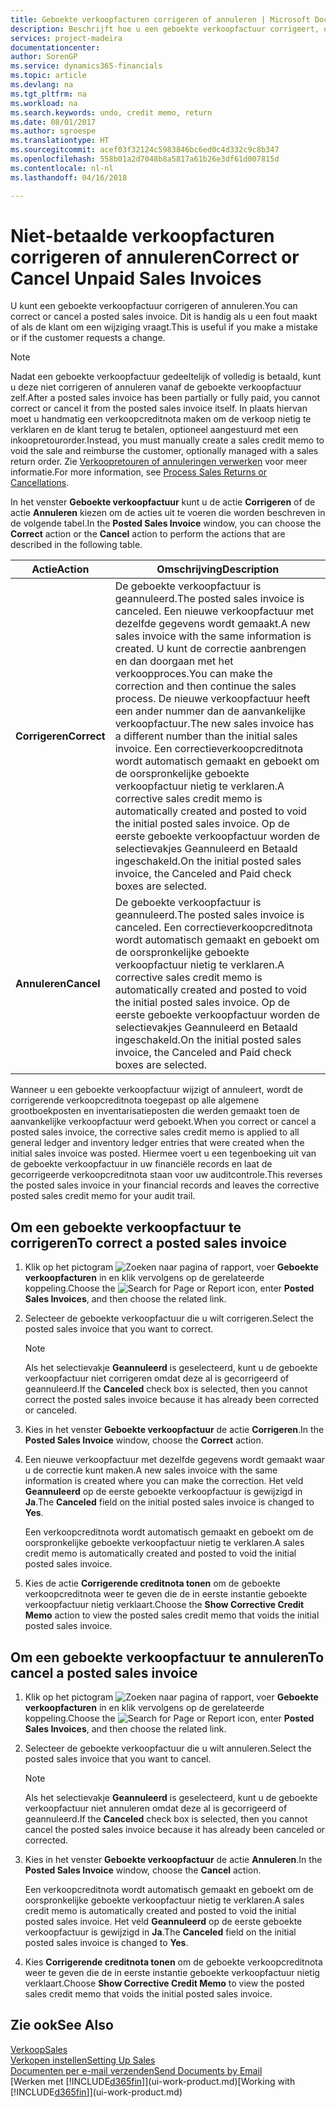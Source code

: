 ```yaml
---
title: Geboekte verkoopfacturen corrigeren of annuleren | Microsoft Docs
description: Beschrijft hoe u een geboekte verkoopfactuur corrigeert, ongedaan maakt of annuleert en een verkoopcreditnota vereffent.
services: project-madeira
documentationcenter: 
author: SorenGP
ms.service: dynamics365-financials
ms.topic: article
ms.devlang: na
ms.tgt_pltfrm: na
ms.workload: na
ms.search.keywords: undo, credit memo, return
ms.date: 08/01/2017
ms.author: sgroespe
ms.translationtype: HT
ms.sourcegitcommit: acef03f32124c5983846bc6ed0c4d332c9c8b347
ms.openlocfilehash: 558b01a2d7048b8a5817a61b26e3df61d007815d
ms.contentlocale: nl-nl
ms.lasthandoff: 04/16/2018

---
```

# <a name="correct-or-cancel-unpaid-sales-invoices"></a><span data-ttu-id="44674-103">Niet-betaalde verkoopfacturen corrigeren of annuleren</span><span class="sxs-lookup"><span data-stu-id="44674-103">Correct or Cancel Unpaid Sales Invoices</span></span>
<span data-ttu-id="44674-104">U kunt een geboekte verkoopfactuur corrigeren of annuleren.</span><span class="sxs-lookup"><span data-stu-id="44674-104">You can correct or cancel a posted sales invoice.</span></span> <span data-ttu-id="44674-105">Dit is handig als u een fout maakt of als de klant om een wijziging vraagt.</span><span class="sxs-lookup"><span data-stu-id="44674-105">This is useful if you make a mistake or if the customer requests a change.</span></span>

> [!NOTE]  
>   <span data-ttu-id="44674-106">Nadat een geboekte verkoopfactuur gedeeltelijk of volledig is betaald, kunt u deze niet corrigeren of annuleren vanaf de geboekte verkoopfactuur zelf.</span><span class="sxs-lookup"><span data-stu-id="44674-106">After a posted sales invoice has been partially or fully paid, you cannot correct or cancel it from the posted sales invoice itself.</span></span> <span data-ttu-id="44674-107">In plaats hiervan moet u handmatig een verkoopcreditnota maken om de verkoop nietig te verklaren en de klant terug te betalen, optioneel aangestuurd met een inkoopretourorder.</span><span class="sxs-lookup"><span data-stu-id="44674-107">Instead, you must manually create a sales credit memo to void the sale and reimburse the customer, optionally managed with a sales return order.</span></span> <span data-ttu-id="44674-108">Zie [Verkoopretouren of annuleringen verwerken](sales-how-process-sales-returns-cancellations.md) voor meer informatie.</span><span class="sxs-lookup"><span data-stu-id="44674-108">For more information, see [Process Sales Returns or Cancellations](sales-how-process-sales-returns-cancellations.md).</span></span>

<span data-ttu-id="44674-109">In het venster **Geboekte verkoopfactuur** kunt u de actie **Corrigeren** of de actie **Annuleren** kiezen om de acties uit te voeren die worden beschreven in de volgende tabel.</span><span class="sxs-lookup"><span data-stu-id="44674-109">In the **Posted Sales Invoice** window, you can choose the **Correct** action or the **Cancel** action to perform the actions that are described in the following table.</span></span>

| <span data-ttu-id="44674-110">Actie</span><span class="sxs-lookup"><span data-stu-id="44674-110">Action</span></span> | <span data-ttu-id="44674-111">Omschrijving</span><span class="sxs-lookup"><span data-stu-id="44674-111">Description</span></span> |
| --- | --- |
| <span data-ttu-id="44674-112">**Corrigeren**</span><span class="sxs-lookup"><span data-stu-id="44674-112">**Correct**</span></span> |<span data-ttu-id="44674-113">De geboekte verkoopfactuur is geannuleerd.</span><span class="sxs-lookup"><span data-stu-id="44674-113">The posted sales invoice is canceled.</span></span> <span data-ttu-id="44674-114">Een nieuwe verkoopfactuur met dezelfde gegevens wordt gemaakt.</span><span class="sxs-lookup"><span data-stu-id="44674-114">A new sales invoice with the same information is created.</span></span> <span data-ttu-id="44674-115">U kunt de correctie aanbrengen en dan doorgaan met het verkoopproces.</span><span class="sxs-lookup"><span data-stu-id="44674-115">You can make the correction and then continue the sales process.</span></span> <span data-ttu-id="44674-116">De nieuwe verkoopfactuur heeft een ander nummer dan de aanvankelijke verkoopfactuur.</span><span class="sxs-lookup"><span data-stu-id="44674-116">The new sales invoice has a different number than the initial sales invoice.</span></span> <span data-ttu-id="44674-117">Een correctieverkoopcreditnota wordt automatisch gemaakt en geboekt om de oorspronkelijke geboekte verkoopfactuur nietig te verklaren.</span><span class="sxs-lookup"><span data-stu-id="44674-117">A corrective sales credit memo is automatically created and posted to void the initial posted sales invoice.</span></span> <span data-ttu-id="44674-118">Op de eerste geboekte verkoopfactuur worden de selectievakjes Geannuleerd en Betaald ingeschakeld.</span><span class="sxs-lookup"><span data-stu-id="44674-118">On the initial posted sales invoice, the Canceled and Paid check boxes are selected.</span></span> |
| <span data-ttu-id="44674-119">**Annuleren**</span><span class="sxs-lookup"><span data-stu-id="44674-119">**Cancel**</span></span> |<span data-ttu-id="44674-120">De geboekte verkoopfactuur is geannuleerd.</span><span class="sxs-lookup"><span data-stu-id="44674-120">The posted sales invoice is canceled.</span></span> <span data-ttu-id="44674-121">Een correctieverkoopcreditnota wordt automatisch gemaakt en geboekt om de oorspronkelijke geboekte verkoopfactuur nietig te verklaren.</span><span class="sxs-lookup"><span data-stu-id="44674-121">A corrective sales credit memo is automatically created and posted to void the initial posted sales invoice.</span></span> <span data-ttu-id="44674-122">Op de eerste geboekte verkoopfactuur worden de selectievakjes Geannuleerd en Betaald ingeschakeld.</span><span class="sxs-lookup"><span data-stu-id="44674-122">On the initial posted sales invoice, the Canceled and Paid check boxes are selected.</span></span> |

<span data-ttu-id="44674-123">Wanneer u een geboekte verkoopfactuur wijzigt of annuleert, wordt de corrigerende verkoopcreditnota toegepast op alle algemene grootboekposten en inventarisatieposten die werden gemaakt toen de aanvankelijke verkoopfactuur werd geboekt.</span><span class="sxs-lookup"><span data-stu-id="44674-123">When you correct or cancel a posted sales invoice, the corrective sales credit memo is applied to all general ledger and inventory ledger entries that were created when the initial sales invoice was posted.</span></span> <span data-ttu-id="44674-124">Hiermee voert u een tegenboeking uit van de geboekte verkoopfactuur in uw financiële records en laat de gecorrigeerde verkoopcreditnota staan voor uw auditcontrole.</span><span class="sxs-lookup"><span data-stu-id="44674-124">This reverses the posted sales invoice in your financial records and leaves the corrective posted sales credit memo for your audit trail.</span></span>

## <a name="to-correct-a-posted-sales-invoice"></a><span data-ttu-id="44674-125">Om een geboekte verkoopfactuur te corrigeren</span><span class="sxs-lookup"><span data-stu-id="44674-125">To correct a posted sales invoice</span></span>
1. <span data-ttu-id="44674-126">Klik op het pictogram ![Zoeken naar pagina of rapport](media/ui-search/search_small.png "pictogram Zoeken naar pagina of rapport"), voer **Geboekte verkoopfacturen** in en klik vervolgens op de gerelateerde koppeling.</span><span class="sxs-lookup"><span data-stu-id="44674-126">Choose the ![Search for Page or Report](media/ui-search/search_small.png "Search for Page or Report icon") icon, enter **Posted Sales Invoices**, and then choose the related link.</span></span>  
2. <span data-ttu-id="44674-127">Selecteer de geboekte verkoopfactuur die u wilt corrigeren.</span><span class="sxs-lookup"><span data-stu-id="44674-127">Select the posted sales invoice that you want to correct.</span></span>

    > [!NOTE]  
   >   <span data-ttu-id="44674-128">Als het selectievakje **Geannuleerd** is geselecteerd, kunt u de geboekte verkoopfactuur niet corrigeren omdat deze al is gecorrigeerd of geannuleerd.</span><span class="sxs-lookup"><span data-stu-id="44674-128">If the **Canceled** check box is selected, then you cannot correct the posted sales invoice because it has already been corrected or canceled.</span></span>
3. <span data-ttu-id="44674-129">Kies in het venster **Geboekte verkoopfactuur** de actie **Corrigeren**.</span><span class="sxs-lookup"><span data-stu-id="44674-129">In the **Posted Sales Invoice** window, choose the **Correct** action.</span></span>  
4. <span data-ttu-id="44674-130">Een nieuwe verkoopfactuur met dezelfde gegevens wordt gemaakt waar u de correctie kunt maken.</span><span class="sxs-lookup"><span data-stu-id="44674-130">A new sales invoice with the same information is created where you can make the correction.</span></span> <span data-ttu-id="44674-131">Het veld **Geannuleerd** op de eerste geboekte verkoopfactuur is gewijzigd in **Ja**.</span><span class="sxs-lookup"><span data-stu-id="44674-131">The **Canceled** field on the initial posted sales invoice is changed to **Yes**.</span></span>

    <span data-ttu-id="44674-132">Een verkoopcreditnota wordt automatisch gemaakt en geboekt om de oorspronkelijke geboekte verkoopfactuur nietig te verklaren.</span><span class="sxs-lookup"><span data-stu-id="44674-132">A sales credit memo is automatically created and posted to void the initial posted sales invoice.</span></span>
5. <span data-ttu-id="44674-133">Kies de actie **Corrigerende creditnota tonen** om de geboekte verkoopcreditnota weer te geven die de in eerste instantie geboekte verkoopfactuur nietig verklaart.</span><span class="sxs-lookup"><span data-stu-id="44674-133">Choose the **Show Corrective Credit Memo** action to view the posted sales credit memo that voids the initial posted sales invoice.</span></span>

## <a name="to-cancel-a-posted-sales-invoice"></a><span data-ttu-id="44674-134">Om een geboekte verkoopfactuur te annuleren</span><span class="sxs-lookup"><span data-stu-id="44674-134">To cancel a posted sales invoice</span></span>
1. <span data-ttu-id="44674-135">Klik op het pictogram ![Zoeken naar pagina of rapport](media/ui-search/search_small.png "pictogram Zoeken naar pagina of rapport"), voer **Geboekte verkoopfacturen** in en klik vervolgens op de gerelateerde koppeling.</span><span class="sxs-lookup"><span data-stu-id="44674-135">Choose the ![Search for Page or Report](media/ui-search/search_small.png "Search for Page or Report icon") icon, enter **Posted Sales Invoices**, and then choose the related link.</span></span>  
2. <span data-ttu-id="44674-136">Selecteer de geboekte verkoopfactuur die u wilt annuleren.</span><span class="sxs-lookup"><span data-stu-id="44674-136">Select the posted sales invoice that you want to cancel.</span></span>

    > [!NOTE]  
   >   <span data-ttu-id="44674-137">Als het selectievakje **Geannuleerd** is geselecteerd, kunt u de geboekte verkoopfactuur niet annuleren omdat deze al is gecorrigeerd of geannuleerd.</span><span class="sxs-lookup"><span data-stu-id="44674-137">If the **Canceled** check box is selected, then you cannot cancel the posted sales invoice because it has already been canceled or corrected.</span></span>
3. <span data-ttu-id="44674-138">Kies in het venster **Geboekte verkoopfactuur** de actie **Annuleren**.</span><span class="sxs-lookup"><span data-stu-id="44674-138">In the **Posted Sales Invoice** window, choose the **Cancel** action.</span></span>

    <span data-ttu-id="44674-139">Een verkoopcreditnota wordt automatisch gemaakt en geboekt om de oorspronkelijke geboekte verkoopfactuur nietig te verklaren.</span><span class="sxs-lookup"><span data-stu-id="44674-139">A sales credit memo is automatically created and posted to void the initial posted sales invoice.</span></span> <span data-ttu-id="44674-140">Het veld **Geannuleerd** op de eerste geboekte verkoopfactuur is gewijzigd in **Ja**.</span><span class="sxs-lookup"><span data-stu-id="44674-140">The **Canceled** field on the initial posted sales invoice is changed to **Yes**.</span></span>
4. <span data-ttu-id="44674-141">Kies **Corrigerende creditnota tonen** om de geboekte verkoopcreditnota weer te geven die de in eerste instantie geboekte verkoopfactuur nietig verklaart.</span><span class="sxs-lookup"><span data-stu-id="44674-141">Choose **Show Corrective Credit Memo** to view the posted sales credit memo that voids the initial posted sales invoice.</span></span>

## <a name="see-also"></a><span data-ttu-id="44674-142">Zie ook</span><span class="sxs-lookup"><span data-stu-id="44674-142">See Also</span></span>
[<span data-ttu-id="44674-143">Verkoop</span><span class="sxs-lookup"><span data-stu-id="44674-143">Sales</span></span>](sales-manage-sales.md)  
[<span data-ttu-id="44674-144">Verkopen instellen</span><span class="sxs-lookup"><span data-stu-id="44674-144">Setting Up Sales</span></span>](sales-setup-sales.md)  
[<span data-ttu-id="44674-145">Documenten per e-mail verzenden</span><span class="sxs-lookup"><span data-stu-id="44674-145">Send Documents by Email</span></span>](ui-how-send-documents-email.md)  
<span data-ttu-id="44674-146">[Werken met [!INCLUDE[d365fin](includes/d365fin_md.md)]](ui-work-product.md)</span><span class="sxs-lookup"><span data-stu-id="44674-146">[Working with [!INCLUDE[d365fin](includes/d365fin_md.md)]](ui-work-product.md)</span></span>


